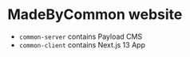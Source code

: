 # MadeByCommon website

- `common-server` contains Payload CMS
- `common-client` contains Next.js 13 App
